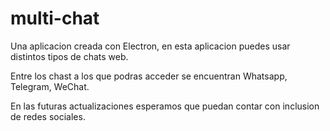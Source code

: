 # multi-chat
Una aplicacion creada con Electron, en esta aplicacion puedes usar distintos tipos de chats web.

Entre los chast a los que podras acceder se encuentran Whatsapp, Telegram, WeChat.


En las futuras actualizaciones esperamos que puedan contar con inclusion de redes sociales.
